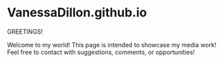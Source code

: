 # VanessaDillon.github.io

GREETINGS!

Welcome to my world!
This page is intended to showcase my media work!
Feel free to contact with suggestions, comments, or opportunities!
